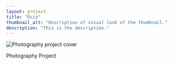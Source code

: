 ```yaml
---
layout: project
title: "Ócio"
thumbnail_alt: "Description of visual look of the thumbnail."
description: "This is the description."
---
```


<img src="{{ site.baseurl }}/assets/img/ocio.jpg" alt="Photography project cover">
<p>Photography Project</p>